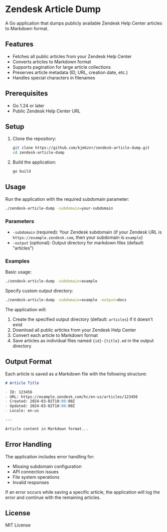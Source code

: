 # Zendesk Article Dump

A Go application that dumps publicly available Zendesk Help Center articles to Markdown format.

## Features

- Fetches all public articles from your Zendesk Help Center
- Converts articles to Markdown format
- Supports pagination for large article collections
- Preserves article metadata (ID, URL, creation date, etc.)
- Handles special characters in filenames

## Prerequisites

- Go 1.24 or later
- Public Zendesk Help Center URL

## Setup

1. Clone the repository:
   ```bash
   git clone https://github.com/kjmkznr/zendesk-article-dump.git
   cd zendesk-article-dump
   ```

2. Build the application:
   ```bash
   go build
   ```

## Usage

Run the application with the required subdomain parameter:

```bash
./zendesk-article-dump -subdomain=your-subdomain
```

### Parameters

- `-subdomain` (required): Your Zendesk subdomain (if your Zendesk URL is `https://example.zendesk.com`, then your subdomain is `example`)
- `-output` (optional): Output directory for markdown files (default: "articles")

### Examples

Basic usage:
```bash
./zendesk-article-dump -subdomain=example
```

Specify custom output directory:
```bash
./zendesk-article-dump -subdomain=example -output=docs
```

The application will:
1. Create the specified output directory (default: `articles`) if it doesn't exist
2. Download all public articles from your Zendesk Help Center
3. Convert each article to Markdown format
4. Save articles as individual files named `{id}-{title}.md` in the output directory

## Output Format

Each article is saved as a Markdown file with the following structure:

```markdown
# Article Title

- ID: 123456
- URL: https://example.zendesk.com/hc/en-us/articles/123456
- Created: 2024-03-02T10:00:00Z
- Updated: 2024-03-02T10:00:00Z
- Locale: en-us

---

Article content in Markdown format...
```

## Error Handling

The application includes error handling for:
- Missing subdomain configuration
- API connection issues
- File system operations
- Invalid responses

If an error occurs while saving a specific article, the application will log the error and continue with the remaining articles.

## License

MIT License
